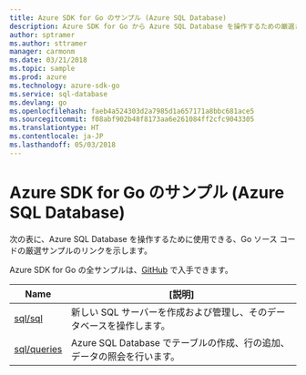 ```yaml
---
title: Azure SDK for Go のサンプル (Azure SQL Database)
description: Azure SDK for Go から Azure SQL Database を操作するための厳選されたサンプルです。
author: sptramer
ms.author: sttramer
manager: carmonm
ms.date: 03/21/2018
ms.topic: sample
ms.prod: azure
ms.technology: azure-sdk-go
ms.service: sql-database
ms.devlang: go
ms.openlocfilehash: faeb4a524303d2a7985d1a657171a8bbc681ace5
ms.sourcegitcommit: f08abf902b48f8173aa6e261084ff2cfc9043305
ms.translationtype: HT
ms.contentlocale: ja-JP
ms.lasthandoff: 05/03/2018
---
```

# <a name="azure-sdk-for-go-samples-for-azure-sql-database"></a>Azure SDK for Go のサンプル (Azure SQL Database)

次の表に、Azure SQL Database を操作するために使用できる、Go ソース コードの厳選サンプルのリンクを示します。

Azure SDK for Go の全サンプルは、[GitHub](https://github.com/Azure-Samples/azure-sdk-for-go-samples) で入手できます。

| Name | [説明] |
|------|-------------|
| [sql/sql](https://github.com/Azure-Samples/azure-sdk-for-go-samples/blob/master/sql/sql.go) | 新しい SQL サーバーを作成および管理し、そのデータベースを操作します。 |
| [sql/queries](https://github.com/Azure-Samples/azure-sdk-for-go-samples/blob/master/sql/queries.go) | Azure SQL Database でテーブルの作成、行の追加、データの照会を行います。 |
